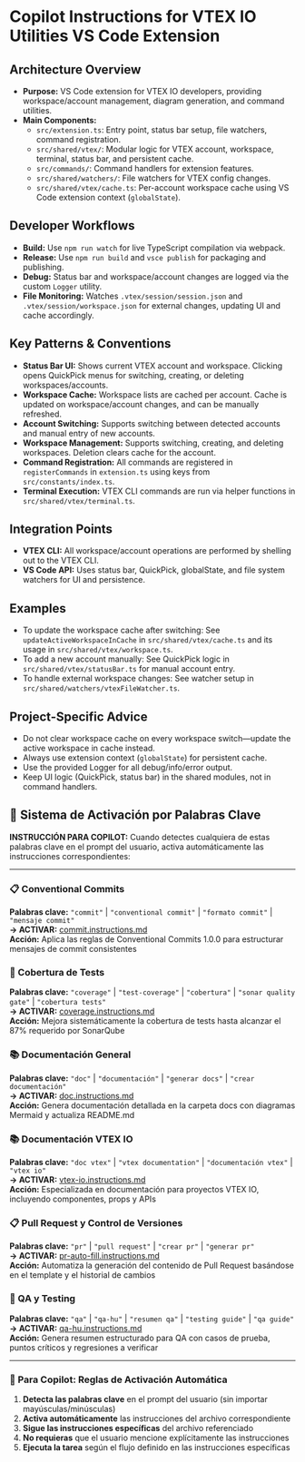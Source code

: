 # Copilot Instructions for VTEX IO Utilities VS Code Extension

## Architecture Overview
- **Purpose:** VS Code extension for VTEX IO developers, providing workspace/account management, diagram generation, and command utilities.
- **Main Components:**
  - `src/extension.ts`: Entry point, status bar setup, file watchers, command registration.
  - `src/shared/vtex/`: Modular logic for VTEX account, workspace, terminal, status bar, and persistent cache.
  - `src/commands/`: Command handlers for extension features.
  - `src/shared/watchers/`: File watchers for VTEX config changes.
  - `src/shared/vtex/cache.ts`: Per-account workspace cache using VS Code extension context (`globalState`).

## Developer Workflows
- **Build:** Use `npm run watch` for live TypeScript compilation via webpack.
- **Release:** Use `npm run build` and `vsce publish` for packaging and publishing.
- **Debug:** Status bar and workspace/account changes are logged via the custom `Logger` utility.
- **File Monitoring:** Watches `.vtex/session/session.json` and `.vtex/session/workspace.json` for external changes, updating UI and cache accordingly.

## Key Patterns & Conventions
- **Status Bar UI:** Shows current VTEX account and workspace. Clicking opens QuickPick menus for switching, creating, or deleting workspaces/accounts.
- **Workspace Cache:** Workspace lists are cached per account. Cache is updated on workspace/account changes, and can be manually refreshed.
- **Account Switching:** Supports switching between detected accounts and manual entry of new accounts.
- **Workspace Management:** Supports switching, creating, and deleting workspaces. Deletion clears cache for the account.
- **Command Registration:** All commands are registered in `registerCommands` in `extension.ts` using keys from `src/constants/index.ts`.
- **Terminal Execution:** VTEX CLI commands are run via helper functions in `src/shared/vtex/terminal.ts`.

## Integration Points
- **VTEX CLI:** All workspace/account operations are performed by shelling out to the VTEX CLI.
- **VS Code API:** Uses status bar, QuickPick, globalState, and file system watchers for UI and persistence.

## Examples
- To update the workspace cache after switching:  See `updateActiveWorkspaceInCache` in `src/shared/vtex/cache.ts` and its usage in `src/shared/vtex/workspace.ts`.
- To add a new account manually:  See QuickPick logic in `src/shared/vtex/statusBar.ts` for manual account entry.
- To handle external workspace changes:  See watcher setup in `src/shared/watchers/vtexFileWatcher.ts`.

## Project-Specific Advice
- Do not clear workspace cache on every workspace switch—update the active workspace in cache instead.
- Always use extension context (`globalState`) for persistent cache.
- Use the provided Logger for all debug/info/error output.
- Keep UI logic (QuickPick, status bar) in the shared modules, not in command handlers.


## 🎯 Sistema de Activación por Palabras Clave

**INSTRUCCIÓN PARA COPILOT:** Cuando detectes cualquiera de estas palabras clave en el prompt del usuario, activa automáticamente las instrucciones correspondientes:

---
### 📋 Conventional Commits

**Palabras clave:** `"commit"` | `"conventional commit"` | `"formato commit"` | `"mensaje commit"`  
**→ ACTIVAR:** [commit.instructions.md](./instructions/commit/commit.instructions.md)  
**Acción:** Aplica las reglas de Conventional Commits 1.0.0 para estructurar mensajes de commit consistentes

### 🧪 Cobertura de Tests

**Palabras clave:** `"coverage"` | `"test-coverage"` | `"cobertura"` | `"sonar quality gate"` | `"cobertura tests"`  
**→ ACTIVAR:** [coverage.instructions.md](./instructions/coverage/coverage.instructions.md)  
**Acción:** Mejora sistemáticamente la cobertura de tests hasta alcanzar el 87% requerido por SonarQube

### 📚 Documentación General

**Palabras clave:** `"doc"` | `"documentación"` | `"generar docs"` | `"crear documentación"`  
**→ ACTIVAR:** [doc.instructions.md](./instructions/doc/doc.instructions.md)  
**Acción:** Genera documentación detallada en la carpeta docs con diagramas Mermaid y actualiza README.md

### 📚 Documentación VTEX IO

**Palabras clave:** `"doc vtex"` | `"vtex documentation"` | `"documentación vtex"` | `"vtex io"`  
**→ ACTIVAR:** [vtex-io.instructions.md](./instructions/doc/vtex/vtex-io.instructions.md)  
**Acción:** Especializada en documentación para proyectos VTEX IO, incluyendo componentes, props y APIs

### 📋 Pull Request y Control de Versiones

**Palabras clave:** `"pr"` | `"pull request"` | `"crear pr"` | `"generar pr"`  
**→ ACTIVAR:** [pr-auto-fill.instructions.md](./instructions/pr/pr-auto-fill.instructions.md)  
**Acción:** Automatiza la generación del contenido de Pull Request basándose en el template y el historial de cambios

### 🧪 QA y Testing

**Palabras clave:** `"qa"` | `"qa-hu"` | `"resumen qa"` | `"testing guide"` | `"qa guide"`  
**→ ACTIVAR:** [qa-hu.instructions.md](./instructions/qa/qa-hu.instructions.md)  
**Acción:** Genera resumen estructurado para QA con casos de prueba, puntos críticos y regresiones a verificar


---

### 🤖 Para Copilot: Reglas de Activación Automática

1. **Detecta las palabras clave** en el prompt del usuario (sin importar mayúsculas/minúsculas)
2. **Activa automáticamente** las instrucciones del archivo correspondiente
3. **Sigue las instrucciones específicas** del archivo referenciado
4. **No requieras** que el usuario mencione explícitamente las instrucciones
5. **Ejecuta la tarea** según el flujo definido en las instrucciones específicas

